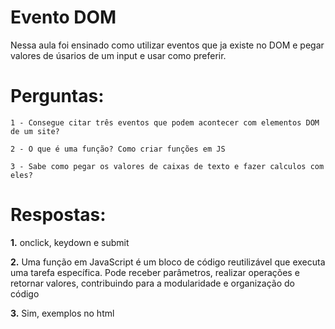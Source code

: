 # Evento DOM

Nessa aula foi ensinado como utilizar eventos que ja existe no DOM e pegar valores de úsarios de um input e usar como preferir.

# Perguntas: 
    1 - Consegue citar três eventos que podem acontecer com elementos DOM de um site?

    2 - O que é uma função? Como criar funções em JS

    3 - Sabe como pegar os valores de caixas de texto e fazer calculos com eles?

# Respostas:

**1.** onclick, keydown e submit

**2.** Uma função em JavaScript é um bloco de código reutilizável que executa uma tarefa específica. Pode receber parâmetros, realizar operações e retornar valores, contribuindo para a modularidade e organização do código

**3.** Sim, exemplos no html